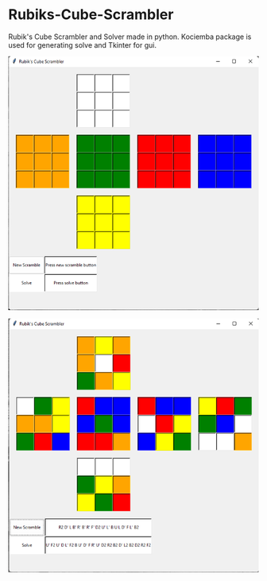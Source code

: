 # Rubiks-Cube-Scrambler
 
Rubik's Cube Scrambler and Solver made in python. Kociemba package is used for generating solve and Tkinter for gui.

![alt text](https://raw.githubusercontent.com/wasdty47/Rubiks-Cube-Scrambler/main/screenshots/unscrambled_ss.png)

![plot](./screenshots/scrambled_ss.png)
